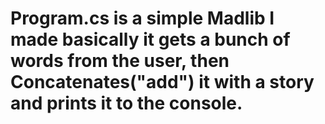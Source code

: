 # Program.cs is a simple Madlib I made basically it gets a bunch of words from the user, then Concatenates("add") it with a story and prints it to the console.

